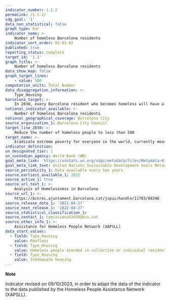 ```yaml
---
indicator_number: 1.1.2
permalink: /1-1-2/
sdg_goal: '1'
data_non_statistical: false
graph_type: bar
indicator_name: >-
    Number of homeless Barcelona residents
indicator_sort_order: 01-01-02
published: true
reporting_status: complete
target_id: '1.1'
graph_title: >-
    Number of homeless Barcelona residents
data_show_map: false
graph_target_lines:
    - value: 500
computation_units: Total Number
data_disaggregation_information: >-
    Type_Housing
barcelona_target: >-
    In 2030, every Barcelona resident who becomes homeless will have a bed to sleep in and food on the table, and the number of homeless people will be significantly reduced
national_indicator_available: >-
    Number of homeless Barcelona residents
national_geographical_coverage: Barcelona City
source_organisation_1: Barcelona City Council
target_line_2030: >-
    Reduce the number of homeless people to less than 500
target_name: >-
    Eradicate extreme poverty for everyone in the world, currently measured by a per-person income of less than $1.25 a day.
indicator_definition:
un_designated_tier: 1
un_custodian_agency: World Bank (WB)
goal_meta_link: 'https://unstats.un.org/sdgs/metadata/files/Metadata-01-01-01a.pdf'
goal_meta_link_text: United Nations Sustainable Development Goals Metadata (pdf 894kB)
source_periodicity_1: Data available every two years
source_earliest_available_1: 2015
source_active_1: true
source_url_text_1: >-
    Analysis of Homelessness in Barcelona
source_url_1: >-
    https://bcnroc.ajuntament.barcelona.cat/jspui/handle/11703/88396
source_release_date_1: '2021-04-27'
source_next_release_1: '2022-04-27'
source_statistical_classification_1: 
source_contact_1: comissionat2030@bcn.cat
source_other_info_1: >-
    Assistance for Homeless People Network (XAPSLL)
data_start_values:
  - field: Type_Housing
    value: Roofless
  - field: Type_Housing  
    value: Homeless people atended in collective or individual residential facilities
  - field: Type_Housing
    value: Inadequate housing
---
```

**Note**

Indicator revised on 09/10/2023, in order to adapt the data of the indicator to the data published by the Homeless People Assistance Network (XAPSLL).




